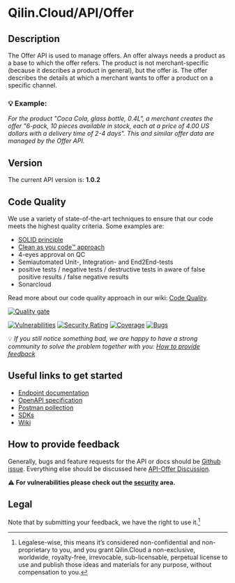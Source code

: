 # Qilin.Cloud/API/Offer

## Description

The Offer API is used to manage offers. An offer always needs a product as a base to which the offer refers. The product is not merchant-specific (because it describes a product in general), but the offer is.
The offer describes the details at which a merchant wants to offer a product on a specific channel.

### :bulb: Example:

*For the product "Coca Cola, glass bottle, 0.4L", a merchant creates the offer "6-pack, 10 pieces available in stock, each at a price of 4.00 US dollars with a delivery time of 2-4 days". This and similar offer data are managed by the Offer API.*

## Version

The current API version is: **1.0.2**

## Code Quality

We use a variety of state-of-the-art techniques to ensure that our code meets the highest quality criteria.
Some examples are:

- [SOLID principle](https://en.wikipedia.org/wiki/SOLID)
- [Clean as you code:tm: approach](https://www.sonarsource.com/solutions/our-unique-approach/)
- 4-eyes approval on QC
- Semiautomated Unit-, Integration- and End2End-tests
- positive tests / negative tests / destructive tests in aware of false positive results / false negative results
- Sonarcloud

Read more about our code quality approach in our wiki: [Code Quality](https://github.com/QilinCloud/QilinCloud/wiki/Code-quality).

[![Quality gate](https://sonarcloud.io/api/project_badges/quality_gate?project=marcossoftware_Qilin.Core.Offer&token=db2775f834732361879144a856d3bb9e328a3b22)](https://sonarcloud.io/summary/new_code?id=marcossoftware_Qilin.Core.Offer)

[![Vulnerabilities](https://sonarcloud.io/api/project_badges/measure?project=marcossoftware_Qilin.Core.Offer&metric=vulnerabilities&token=db2775f834732361879144a856d3bb9e328a3b22)](https://sonarcloud.io/summary/new_code?id=marcossoftware_Qilin.Core.Offer) [![Security Rating](https://sonarcloud.io/api/project_badges/measure?project=marcossoftware_Qilin.Core.Offer&metric=security_rating&token=db2775f834732361879144a856d3bb9e328a3b22)](https://sonarcloud.io/summary/new_code?id=marcossoftware_Qilin.Core.Offer) [![Coverage](https://sonarcloud.io/api/project_badges/measure?project=marcossoftware_Qilin.Core.Offer&metric=coverage&token=db2775f834732361879144a856d3bb9e328a3b22)](https://sonarcloud.io/summary/new_code?id=marcossoftware_Qilin.Core.Offer) [![Bugs](https://sonarcloud.io/api/project_badges/measure?project=marcossoftware_Qilin.Core.Offer&metric=bugs&token=db2775f834732361879144a856d3bb9e328a3b22)](https://sonarcloud.io/summary/new_code?id=marcossoftware_Qilin.Core.Offer)

💡 _If you still notice something bad, we are happy to have a strong community to solve the problem together with you: [How to provide feedback](https://github.com/QilinCloud/API-Offer/#how-to-provide-feedback)_

## Useful links to get started

* [Endpoint documentation](https://documentation.api.qilin.cloud/offer/)
* [OpenAPI specification](https://github.com/QilinCloud/API-Offer/tree/main/openapi-specification)
* [Postman pollection](https://github.com/QilinCloud/API-Offer/tree/main/postman-collection)
* [SDKs](https://github.com/search?q=user%3AQilinCloud+SDK)
* [Wiki](https://github.com/QilinCloud/API-Offer/wiki)

## How to provide feedback

Generally, bugs and feature requests for the API or docs should be [Github issue](https://github.com/QilinCloud/API-Offer/issues/new). Everything else should be discussed here [API-Offer Discussion](https://github.com/QilinCloud/API-Offer/discussions).

:warning:  **For vulnerabilities please check out the [security](https://github.com/QilinCloud/API-Offer/security) area.**

## Legal

Note that by submitting your feedback, we have the right to use it.[^1]

[^1]:Legalese-wise, this means it’s considered non-confidential and non-proprietary to you, and you grant Qilin.Cloud a non-exclusive, worldwide, royalty-free, irrevocable, sub-licensable, perpetual license to use and publish those ideas and materials for any purpose, without compensation to you.
